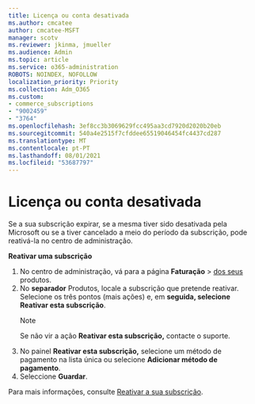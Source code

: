 ```yaml
---
title: Licença ou conta desativada
ms.author: cmcatee
author: cmcatee-MSFT
manager: scotv
ms.reviewer: jkinma, jmueller
ms.audience: Admin
ms.topic: article
ms.service: o365-administration
ROBOTS: NOINDEX, NOFOLLOW
localization_priority: Priority
ms.collection: Adm_O365
ms.custom:
- commerce_subscriptions
- "9002459"
- "3764"
ms.openlocfilehash: 3ef8cc3b3069629fcc495aa3cd7920d2020b20eb
ms.sourcegitcommit: 540a4e2515f7cfddee65519046454fc4437cd287
ms.translationtype: MT
ms.contentlocale: pt-PT
ms.lasthandoff: 08/01/2021
ms.locfileid: "53687797"
---
```

# <a name="license-or-account-disabled"></a>Licença ou conta desativada

Se a sua subscrição expirar, se a mesma tiver sido desativada pela Microsoft ou se a tiver cancelado a meio do período da subscrição, pode reativá-la no centro de administração.

**Reativar uma subscrição**

1. No centro de administração, vá para a página **Faturação**  >  [dos seus](https://go.microsoft.com/fwlink/p/?linkid=842054) produtos.
2. No **separador** Produtos, locale a subscrição que pretende reativar. Selecione os três pontos (mais ações) e, em **seguida, selecione Reativar esta subscrição**.
    > [!NOTE]
    > Se não vir a ação **Reativar esta subscrição,** contacte o suporte.
3. No painel **Reativar esta subscrição,** selecione um método de pagamento na lista única ou selecione **Adicionar método de pagamento**.
4. Seleccione **Guardar**.

Para mais informações, consulte [Reativar a sua subscrição](/microsoft-365/commerce/subscriptions/reactivate-your-subscription).
